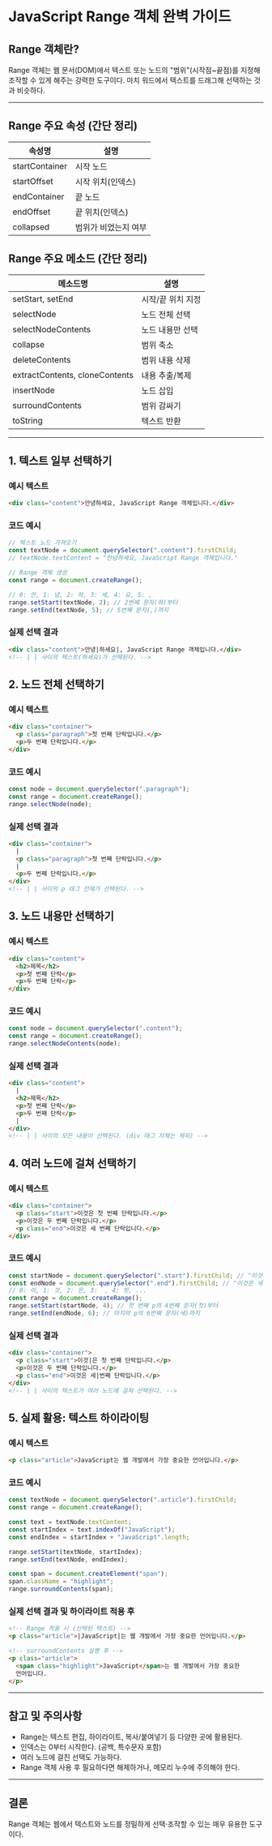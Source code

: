 # JavaScript Range 객체 완벽 가이드

## Range 객체란?

Range 객체는 웹 문서(DOM)에서 텍스트 또는 노드의 "범위"(시작점~끝점)를 지정해 조작할 수 있게 해주는 강력한 도구이다. 마치 워드에서 텍스트를 드래그해 선택하는 것과 비슷하다.

---

## Range 주요 속성 (간단 정리)

| 속성명         | 설명                 |
| -------------- | -------------------- |
| startContainer | 시작 노드            |
| startOffset    | 시작 위치(인덱스)    |
| endContainer   | 끝 노드              |
| endOffset      | 끝 위치(인덱스)      |
| collapsed      | 범위가 비었는지 여부 |

## Range 주요 메소드 (간단 정리)

| 메소드명                       | 설명              |
| ------------------------------ | ----------------- |
| setStart, setEnd               | 시작/끝 위치 지정 |
| selectNode                     | 노드 전체 선택    |
| selectNodeContents             | 노드 내용만 선택  |
| collapse                       | 범위 축소         |
| deleteContents                 | 범위 내용 삭제    |
| extractContents, cloneContents | 내용 추출/복제    |
| insertNode                     | 노드 삽입         |
| surroundContents               | 범위 감싸기       |
| toString                       | 텍스트 반환       |

---

## 1. 텍스트 일부 선택하기

### 예시 텍스트

```html
<div class="content">안녕하세요, JavaScript Range 객체입니다.</div>
```

### 코드 예시

```javascript
// 텍스트 노드 가져오기
const textNode = document.querySelector(".content").firstChild;
// textNode.textContent = "안녕하세요, JavaScript Range 객체입니다."

// Range 객체 생성
const range = document.createRange();

// 0: 안, 1: 녕, 2: 하, 3: 세, 4: 요, 5: ,
range.setStart(textNode, 2); // 2번째 문자(하)부터
range.setEnd(textNode, 5); // 5번째 문자(,)까지
```

### 실제 선택 결과

```html
<div class="content">안녕|하세요|, JavaScript Range 객체입니다.</div>
<!-- | | 사이의 텍스트(하세요)가 선택된다. -->
```

## 2. 노드 전체 선택하기

### 예시 텍스트

```html
<div class="container">
  <p class="paragraph">첫 번째 단락입니다.</p>
  <p>두 번째 단락입니다.</p>
</div>
```

### 코드 예시

```javascript
const node = document.querySelector(".paragraph");
const range = document.createRange();
range.selectNode(node);
```

### 실제 선택 결과

```html
<div class="container">
  |
  <p class="paragraph">첫 번째 단락입니다.</p>
  |
  <p>두 번째 단락입니다.</p>
</div>
<!-- | | 사이의 p 태그 전체가 선택된다. -->
```

## 3. 노드 내용만 선택하기

### 예시 텍스트

```html
<div class="content">
  <h2>제목</h2>
  <p>첫 번째 단락</p>
  <p>두 번째 단락</p>
</div>
```

### 코드 예시

```javascript
const node = document.querySelector(".content");
const range = document.createRange();
range.selectNodeContents(node);
```

### 실제 선택 결과

```html
<div class="content">
  |
  <h2>제목</h2>
  <p>첫 번째 단락</p>
  <p>두 번째 단락</p>
  |
</div>
<!-- | | 사이의 모든 내용이 선택된다. (div 태그 자체는 제외) -->
```

## 4. 여러 노드에 걸쳐 선택하기

### 예시 텍스트

```html
<div class="container">
  <p class="start">이것은 첫 번째 단락입니다.</p>
  <p>이것은 두 번째 단락입니다.</p>
  <p class="end">이것은 세 번째 단락입니다.</p>
</div>
```

### 코드 예시

```javascript
const startNode = document.querySelector(".start").firstChild; // "이것은 첫 번째 단락입니다."
const endNode = document.querySelector(".end").firstChild; // "이것은 세 번째 단락입니다."
// 0: 이, 1: 것, 2: 은, 3:  , 4: 첫, ...
const range = document.createRange();
range.setStart(startNode, 4); // 첫 번째 p의 4번째 문자(첫)부터
range.setEnd(endNode, 6); // 마지막 p의 6번째 문자(세)까지
```

### 실제 선택 결과

```html
<div class="container">
  <p class="start">이것|은 첫 번째 단락입니다.</p>
  <p>이것은 두 번째 단락입니다.</p>
  <p class="end">이것은 세|번째 단락입니다.</p>
</div>
<!-- | | 사이의 텍스트가 여러 노드에 걸쳐 선택된다. -->
```

## 5. 실제 활용: 텍스트 하이라이팅

### 예시 텍스트

```html
<p class="article">JavaScript는 웹 개발에서 가장 중요한 언어입니다.</p>
```

### 코드 예시

```javascript
const textNode = document.querySelector(".article").firstChild;
const range = document.createRange();

const text = textNode.textContent;
const startIndex = text.indexOf("JavaScript");
const endIndex = startIndex + "JavaScript".length;

range.setStart(textNode, startIndex);
range.setEnd(textNode, endIndex);

const span = document.createElement("span");
span.className = "highlight";
range.surroundContents(span);
```

### 실제 선택 결과 및 하이라이트 적용 후

```html
<!-- Range 적용 시 (선택된 텍스트) -->
<p class="article">|JavaScript|는 웹 개발에서 가장 중요한 언어입니다.</p>

<!-- surroundContents 실행 후 -->
<p class="article">
  <span class="highlight">JavaScript</span>는 웹 개발에서 가장 중요한
  언어입니다.
</p>
```

---

## 참고 및 주의사항

- Range는 텍스트 편집, 하이라이트, 복사/붙여넣기 등 다양한 곳에 활용된다.
- 인덱스는 0부터 시작한다. (공백, 특수문자 포함)
- 여러 노드에 걸친 선택도 가능하다.
- Range 객체 사용 후 필요하다면 해제하거나, 메모리 누수에 주의해야 한다.

---

## 결론

Range 객체는 웹에서 텍스트와 노드를 정밀하게 선택·조작할 수 있는 매우 유용한 도구이다.
